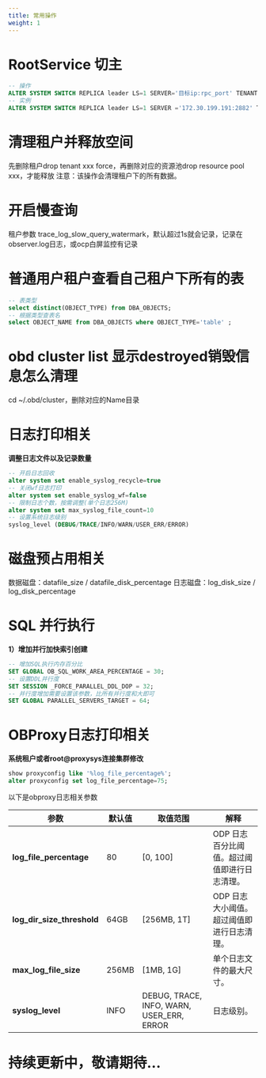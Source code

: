 ```yaml
---
title: 常用操作
weight: 1
---
```


# RootService 切主

```sql
-- 操作
ALTER SYSTEM SWITCH REPLICA leader LS=1 SERVER='目标ip:rpc_port' TENANT ='sys';
-- 实例
ALTER SYSTEM SWITCH REPLICA leader LS=1 SERVER ='172.30.199.191:2882' TENANT ='sys'
```

# 清理租户并释放空间
先删除租户drop tenant xxx force，再删除对应的资源池drop resource pool xxx，才能释放
注意：该操作会清理租户下的所有数据。

# 开启慢查询
租户参数 trace_log_slow_query_watermark，默认超过1s就会记录，记录在observer.log日志，或ocp白屏监控有记录

# 普通用户租户查看自己租户下所有的表

```sql
-- 表类型
select distinct(OBJECT_TYPE) from DBA_OBJECTS;  
-- 根据类型查表名
select OBJECT_NAME from DBA_OBJECTS where OBJECT_TYPE='table' ;
```

# obd cluster list 显示destroyed销毁信息怎么清理
cd  ~/.obd/cluster，删除对应的Name目录

# 日志打印相关

**调整日志文件以及记录数量**

```sql
-- 开启日志回收
alter system set enable_syslog_recycle=true
-- 关闭wf日志打印
alter system set enable_syslog_wf=false
-- 限制日志个数，按需调整(单个日志256M)
alter system set max_syslog_file_count=10
-- 设置系统日志级别
syslog_level (DEBUG/TRACE/INFO/WARN/USER_ERR/ERROR)
```

# 磁盘预占用相关
数据磁盘：datafile_size / datafile_disk_percentage
日志磁盘：log_disk_size / log_disk_percentage

# SQL 并行执行

**1）增加并行加快索引创建**

```sql
-- 增加SQL执行内存百分比
SET GLOBAL OB_SQL_WORK_AREA_PERCENTAGE = 30; 
-- 设置DDL并行度
SET SESSION _FORCE_PARALLEL_DDL_DOP = 32;
-- 并行度增加需要设置该参数，比所有并行度和大即可
SET GLOBAL PARALLEL_SERVERS_TARGET = 64;
```

# OBProxy日志打印相关

**系统租户或者root@proxysys连接集群修改**

```sql
show proxyconfig like '%log_file_percentage%';
alter proxyconfig set log_file_percentage=75;
```

以下是obproxy日志相关参数

| 参数 | 默认值 | 取值范围 | 解释 |
| --- | --- | --- | --- |
| **log_file_percentage** | 80 | [0, 100] | ODP 日志百分比阈值。超过阈值即进行日志清理。 |
| **log_dir_size_threshold** | 64GB | [256MB, 1T] | ODP 日志大小阈值。超过阈值即进行日志清理。 |
| **max_log_file_size** | 256MB | [1MB, 1G] | 单个日志文件的最大尺寸。 |
| **syslog_level** | INFO | DEBUG, TRACE, INFO, WARN, USER_ERR, ERROR | 日志级别。 |


# 持续更新中，敬请期待...

